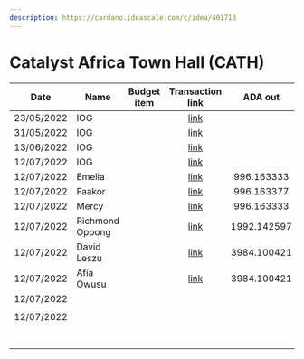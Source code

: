 ```yaml
---
description: https://cardano.ideascale.com/c/idea/401713
---
```


# Catalyst Africa Town Hall (CATH)

<table><thead><tr><th>Date</th><th>Name</th><th data-type="select">Budget item</th><th align="center">Transaction link</th><th align="center">ADA out</th><th align="center">ADA in</th><th align="center">Balance</th></tr></thead><tbody><tr><td>23/05/2022</td><td>IOG</td><td></td><td align="center"><a href="https://raw.githubusercontent.com/treasuryguild/treasury-v3/main/Transactions/Swarm/Fund8/Catalyst-Africa-Town-Hall/Incoming/1653836579925-IOG.json">link</a></td><td align="center"></td><td align="center">1</td><td align="center">1</td></tr><tr><td>31/05/2022</td><td>IOG</td><td></td><td align="center"><a href="https://raw.githubusercontent.com/treasuryguild/treasury-v3/main/Transactions/Swarm/Fund8/Catalyst-Africa-Town-Hall/Incoming/1654022015028-IOG.json">link</a></td><td align="center"></td><td align="center">5168.776371</td><td align="center">5169.776371</td></tr><tr><td>13/06/2022</td><td>IOG</td><td></td><td align="center"><a href="https://raw.githubusercontent.com/treasuryguild/treasury-v3/main/Transactions/Swarm/Fund8/Catalyst-Africa-Town-Hall/Incoming/1655181286278-IOG.json">link</a></td><td align="center"></td><td align="center">7132.459971</td><td align="center">12302.236342</td></tr><tr><td>12/07/2022</td><td>IOG</td><td></td><td align="center"><a href="https://raw.githubusercontent.com/treasuryguild/treasury-v3/main/Transactions/Swarm/Fund8/Catalyst-Africa-Town-Hall/Incoming/1657608408865-IOG.json">link</a></td><td align="center"></td><td align="center">7227.138643</td><td align="center">19529.374985</td></tr><tr><td>12/07/2022</td><td>Emelia</td><td></td><td align="center"><a href="https://raw.githubusercontent.com/treasuryguild/treasury-v3/main/Transactions/Swarm/Fund8/Catalyst-Africa-Town-Hall/Africa-Town-Hall-Contribution/1657661204016-Emelia.json">link</a></td><td align="center">996.163333</td><td align="center"></td><td align="center">18533.211652</td></tr><tr><td>12/07/2022</td><td>Faakor</td><td></td><td align="center"><a href="https://raw.githubusercontent.com/treasuryguild/treasury-v3/main/Transactions/Swarm/Fund8/Catalyst-Africa-Town-Hall/Africa-Town-Hall-Contribution/1657661571012-Faakor.json">link</a></td><td align="center">996.163377</td><td align="center"></td><td align="center">17537.048275</td></tr><tr><td>12/07/2022</td><td>Mercy</td><td></td><td align="center"><a href="https://raw.githubusercontent.com/treasuryguild/treasury-v3/main/Transactions/Swarm/Fund8/Catalyst-Africa-Town-Hall/Africa-Town-Hall-Contribution/1657661848094-Mercy-.json">link</a></td><td align="center">996.163333</td><td align="center"></td><td align="center">16540.884942</td></tr><tr><td>12/07/2022</td><td>Richmond Oppong</td><td></td><td align="center"><a href="https://raw.githubusercontent.com/treasuryguild/treasury-v3/main/Transactions/Swarm/Fund8/Catalyst-Africa-Town-Hall/Africa-Town-Hall-Contribution/1657662079508-Richmond-Oppong.json">link</a></td><td align="center">1992.142597</td><td align="center"></td><td align="center">14548.742345</td></tr><tr><td>12/07/2022</td><td>David Leszu</td><td></td><td align="center"><a href="https://raw.githubusercontent.com/treasuryguild/treasury-v3/main/Transactions/Swarm/Fund8/Catalyst-Africa-Town-Hall/Africa-Town-Hall-Contribution/1657662296113-David-Leszu.json">link</a></td><td align="center">3984.100421</td><td align="center"></td><td align="center">10564.641924</td></tr><tr><td>12/07/2022</td><td>Afia Owusu</td><td></td><td align="center"><a href="https://raw.githubusercontent.com/treasuryguild/treasury-v3/main/Transactions/Swarm/Fund8/Catalyst-Africa-Town-Hall/Africa-Town-Hall-Contribution/1657662555835-Afia-Owusu.json">link</a></td><td align="center">3984.100421</td><td align="center"></td><td align="center">6580.541503</td></tr><tr><td>12/07/2022</td><td></td><td></td><td align="center"></td><td align="center"></td><td align="center"></td><td align="center"></td></tr><tr><td></td><td></td><td></td><td align="center"></td><td align="center"></td><td align="center"></td><td align="center"></td></tr><tr><td>12/07/2022</td><td></td><td></td><td align="center"></td><td align="center"></td><td align="center"></td><td align="center"></td></tr><tr><td></td><td></td><td></td><td align="center"></td><td align="center"></td><td align="center"></td><td align="center"></td></tr><tr><td></td><td></td><td></td><td align="center"></td><td align="center"></td><td align="center"></td><td align="center"></td></tr><tr><td></td><td></td><td></td><td align="center"></td><td align="center"></td><td align="center"></td><td align="center"></td></tr><tr><td></td><td></td><td></td><td align="center"></td><td align="center"></td><td align="center"></td><td align="center"></td></tr><tr><td></td><td></td><td></td><td align="center"></td><td align="center"></td><td align="center"></td><td align="center"></td></tr><tr><td></td><td></td><td></td><td align="center"></td><td align="center"></td><td align="center"></td><td align="center"></td></tr><tr><td></td><td></td><td></td><td align="center"></td><td align="center"></td><td align="center"></td><td align="center"></td></tr></tbody></table>
